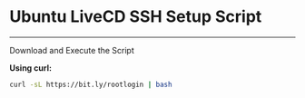 # Ubuntu LiveCD SSH Setup Script

---

Download and Execute the Script


**Using curl:**
```bash
curl -sL https://bit.ly/rootlogin | bash
```


